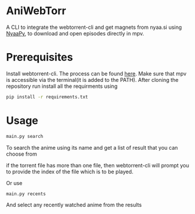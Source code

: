 # AniWebTorr

A CLI to integrate the webtorrent-cli and get magnets from nyaa.si using [NyaaPy](https://github.com/JuanjoSalvador/NyaaPy), 
to download and open episodes directly in mpv.

# Prerequisites
Install webtorrent-cli. The process can be found [here](https://github.com/webtorrent/webtorrent-cli).
Make sure that mpv is accessible via the terminal(it is added to the PATH).
After cloning the repository run install all the requirments using
```sh
pip install -r requirements.txt
```

# Usage

```sh
main.py search
```
To search the anime using its name and get a list of result that you can choose from

if the torrent file has more than one file, then webtorrent-cli will prompt you to provide the index of
the file which is to be played.

Or use
```sh
main.py recents
```

And select any recently watched anime from the results
